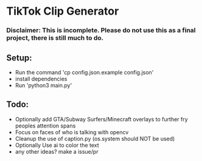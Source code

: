 # TikTok Clip Generator

### Disclaimer: This is incomplete. Please do not use this as a final project, there is still much to do.

## Setup:

- Run the command 'cp config.json.example config.json'
- install dependencies
- Run 'python3 main.py'

## Todo:

- Optionally add GTA/Subway Surfers/Minecraft overlays to further fry peoples attention spans
- Focus on faces of who is talking with opencv
- Cleanup the use of caption.py (os.system should NOT be used)
- Optionally Use ai to color the text
- any other ideas? make a issue/pr
